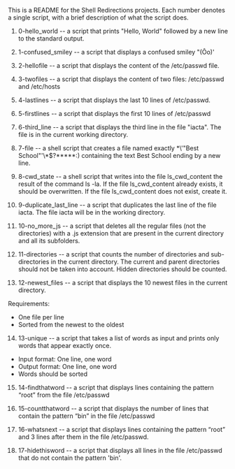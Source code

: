 This is a README for the Shell Redirections projects. Each number denotes a single script, with a brief description of what the script does.
1. 0-hello_world -- a script that prints "Hello, World" followed by a new line to the standard output.

2. 1-confused_smiley --  a script that displays a confused smiley "(Ôo)'

3. 2-hellofile -- a script that displays the content of the /etc/passwd file.

4. 3-twofiles --  a script that displays the content of two files: /etc/passwd and /etc/hosts

5. 4-lastlines -- a script that displays the last 10 lines of /etc/passwd.

6. 5-firstlines -- a script that displays the first 10 lines of /etc/passwd

7. 6-third_line -- a script that displays the third line in the file "iacta". The file is in the current working directory.

8. 7-file -- a shell script that creates a file named exactly \*\\'"Best School"\'\\*$\?\*\*\*\*\*:) containing the text Best School ending by a new line.

9. 8-cwd_state -- a shell script that writes into the file ls_cwd_content the result of the command ls -la. If the file ls_cwd_content already exists, it should be overwritten. If the file ls_cwd_content does not exist, create it.

10. 9-duplicate_last_line -- a script that duplicates the last line of the file iacta. The file iacta will be in the working directory.

11. 10-no_more_js -- a script that deletes all the regular files (not the directories) with a .js extension that are present in the current directory and all its subfolders.

12. 11-directories -- a script that counts the number of directories and sub-directories in the current directory. The current and parent directories should not be taken into account. Hidden directories should be counted.

13. 12-newest_files -- a script that displays the 10 newest files in the current directory.

Requirements:
 - One file per line
 - Sorted from the newest to the oldest

14. 13-unique -- a script that takes a list of words as input and prints only words that appear exactly once.

 - Input format: One line, one word
 - Output format: One line, one word
 - Words should be sorted

15. 14-findthatword -- a script that displays lines containing the pattern “root” from the file /etc/passwd

16. 15-countthatword -- a script that displays the number of lines that contain the pattern “bin” in the file /etc/passwd

17. 16-whatsnext -- a script that displays lines containing the pattern “root” and 3 lines after them in the file /etc/passwd.

18. 17-hidethisword -- a script that displays all lines in the file /etc/passwd that do not contain the pattern 'bin'.

